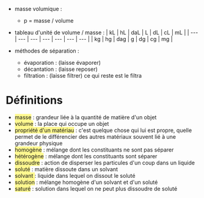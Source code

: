 
- masse volumique : 
	- p = masse / volume

- tableau d'unité de volume / masse : 
| kL  | hL  | daL |  L  | dL  | cL  | mL  | 
| --- | --- | --- | --- | --- | --- | --- |
| kg  | hg  | dag | g   | dg  | cg  | mg  | 


- méthodes de séparation :
	- évaporation : (laisse évaporer) 
	- décantation : (laisse reposer) 
	- filtration : (laisse filtrer) ce qui reste est le filtra


# Définitions

- <span style="background:#fff88f">masse</span> : grandeur liée à la quantité de matière d'un objet
- <span style="background:#fff88f">volume</span> : la place qui occupe un objet
- <span style="background:#fff88f">propriété d'un matériau</span> : c'est quelque chose qui lui est propre, quelle permet de le différencier des autres matériaux souvent lié à une grandeur physique
- <span style="background:#fff88f">homogène</span> : mélange dont les constituants ne sont pas séparer
- <span style="background:#fff88f">hétérogène</span> : mélange dont les constituants sont séparer
- <span style="background:#fff88f">dissoudre</span> : action de disperser les particules d'un coup dans un liquide
- <span style="background:#fff88f">soluté</span> : matière dissoute dans un solvant
- <span style="background:#fff88f">solvant </span>: liquide dans lequel on dissout le soluté
- <span style="background:#fff88f">solution</span> : mélange homogène d'un solvant et d'un soluté
- <span style="background:#fff88f">saturé</span> : solution dans lequel on ne peut plus dissoudre de soluté
